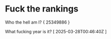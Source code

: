 # Fuck the rankings

Who the hell am I?
{ 25349886 }

What fucking year is it?
[ 2025-03-28T00:46:40Z ]
